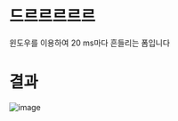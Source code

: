 # 드르르르르르
윈도우를 이용하여 20 ms마다 흔들리는 폼입니다

# 결과
![image](https://user-images.githubusercontent.com/116625723/200212750-7e014d62-a303-4904-8723-4f60f2605ec9.png)
